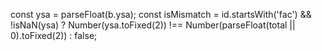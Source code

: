 const ysa = parseFloat(b.ysa);
const isMismatch =
  id.startsWith('fac') && !isNaN(ysa)
    ? Number(ysa.toFixed(2)) !== Number(parseFloat(total || 0).toFixed(2))
    : false;